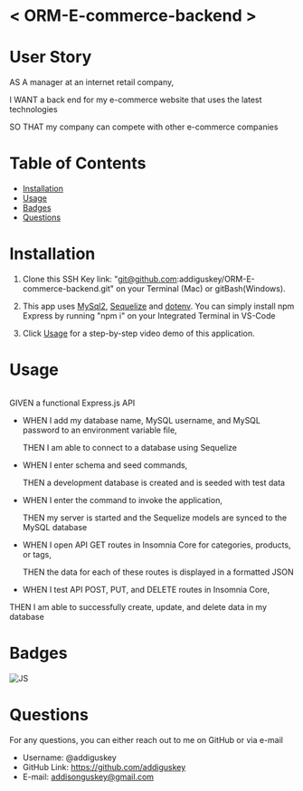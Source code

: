 # < ORM-E-commerce-backend >

# User Story

AS A manager at an internet retail company,

I WANT a back end for my e-commerce website that uses the latest technologies

SO THAT my company can compete with other e-commerce companies

# Table of Contents

- [Installation](#installation)
- [Usage](#usage)
- [Badges](#badges)
- [Questions](#questions)

# Installation

1. Clone this SSH Key link: "git@github.com:addiguskey/ORM-E-commerce-backend.git" on your Terminal (Mac) or gitBash(Windows).

2. This app uses [MySql2](https://www.npmjs.com/package/mysql2), [Sequelize](<[Sequelize](https://www.npmjs.com/package/console.table)>) and [dotenv](https://www.npmjs.com/package/dotenv). You can simply install npm Express by running "npm i" on your Integrated Terminal in VS-Code

3. Click [Usage](#usage) for a step-by-step video demo of this application.

# Usage

![]()

GIVEN a functional Express.js API

- WHEN I add my database name, MySQL username, and MySQL password to an environment variable file,

  THEN I am able to connect to a database using Sequelize

- WHEN I enter schema and seed commands,

  THEN a development database is created and is seeded with test data

- WHEN I enter the command to invoke the application,

  THEN my server is started and the Sequelize models are synced to the MySQL database

- WHEN I open API GET routes in Insomnia Core for categories, products, or tags,

  THEN the data for each of these routes is displayed in a formatted JSON

- WHEN I test API POST, PUT, and DELETE routes in Insomnia Core,

THEN I am able to successfully create, update, and delete data in my database

# Badges

![JS](https://img.shields.io/static/v1?label=JavaScript&message=100%&color=yellow)

# Questions

For any questions, you can either reach out to me on GitHub or via e-mail

- Username: @addiguskey
- GitHub Link: https://github.com/addiguskey
- E-mail: addisonguskey@gmail.com
